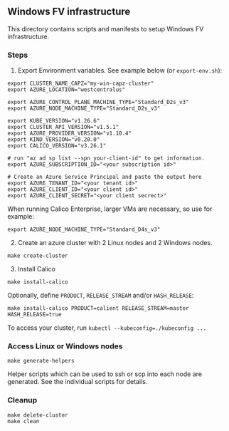 ## Windows FV infrastructure
This directory contains scripts and manifests to setup Windows FV infrastructure.

### Steps
1. Export Environment variables. See example below (or `export-env.sh`):
```
export CLUSTER_NAME_CAPZ="my-win-capz-cluster"
export AZURE_LOCATION="westcentralus"

export AZURE_CONTROL_PLANE_MACHINE_TYPE="Standard_D2s_v3"
export AZURE_NODE_MACHINE_TYPE="Standard_D2s_v3"

export KUBE_VERSION="v1.26.6"
export CLUSTER_API_VERSION="v1.5.1"
export AZURE_PROVIDER_VERSION="v1.10.4"
export KIND_VERSION="v0.20.0"
export CALICO_VERSION="v3.26.1"

# run "az ad sp list --spn your-client-id" to get information.
export AZURE_SUBSCRIPTION_ID="<your subscription id>"

# Create an Azure Service Principal and paste the output here
export AZURE_TENANT_ID="<your tenant id>"
export AZURE_CLIENT_ID="<your client id>"
export AZURE_CLIENT_SECRET="<your client secrect>"
```

When running Calico Enterprise, larger VMs are necessary, so use for example:
```
export AZURE_NODE_MACHINE_TYPE="Standard_D4s_v3"
```

2. Create an azure cluster with 2 Linux nodes and 2 Windows nodes.
```
make create-cluster
```

3. Install Calico
```
make install-calico
```

Optionally, define `PRODUCT`, `RELEASE_STREAM` and/or `HASH_RELEASE`:
```
make install-calico PRODUCT=calient RELEASE_STREAM=master HASH_RELEASE=true
```

To access your cluster, run `kubectl --kubeconfig=./kubeconfig ...`

### Access Linux or Windows nodes
```
make generate-helpers
```
Helper scripts which can be used to ssh or scp into each node are generated. See the individual scripts for details.

### Cleanup
```
make delete-cluster
make clean
```
